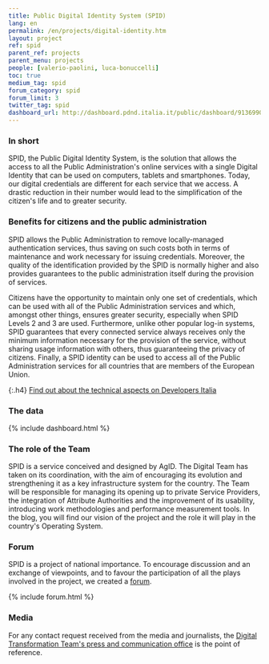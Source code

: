 ```yaml
---
title: Public Digital Identity System (SPID)
lang: en
permalink: /en/projects/digital-identity.htm
layout: project
ref: spid
parent_ref: projects
parent_menu: projects
people: [valerio-paolini, luca-bonuccelli]
toc: true
medium_tag: spid
forum_category: spid
forum_limit: 3
twitter_tag: spid
dashboard_url: http://dashboard.pdnd.italia.it/public/dashboard/91369902-9c46-42e9-94c6-1a8b1c92d6c4
---
```


### In short

SPID, the Public Digital Identity System, is the solution that allows the access to all the Public Administration's online services with a single Digital Identity that can be used on computers, tablets and smartphones. Today, our digital credentials are different for each service that we access. A drastic reduction in their number would lead to the simplification of the citizen&#39;s life and to greater security.

### Benefits for citizens and the public administration

SPID allows the Public Administration to remove locally-managed authentication services, thus saving on such costs both in terms of maintenance and work necessary for issuing credentials. Moreover, the quality of the identification provided by the SPID is normally higher and also provides guarantees to the public administration itself during the provision of services.

Citizens have the opportunity to maintain only one set of credentials, which can be used with all of the Public Administration services and which, amongst other things, ensures greater security, especially when SPID Levels 2 and 3 are used. Furthermore, unlike other popular log-in systems, SPID guarantees that every connected service always receives only the minimum information necessary for the provision of the service, without sharing usage information with others, thus guaranteeing the privacy of citizens. Finally, a SPID identity can be used to access all of the Public Administration services for all countries that are members of the European Union.

{:.h4}
[Find out about the technical aspects on Developers Italia](https://developers.italia.it/it/spid/)

### The data

{% include dashboard.html %}

### The role of the Team

SPID is a service conceived and designed by AgID. The Digital Team has taken on its coordination, with the aim of encouraging its evolution and strengthening it as a key infrastructure system for the country. The Team will be responsible for managing its opening up to private Service Providers, the integration of Attribute Authorities and the improvement of its usability, introducing work methodologies and performance measurement tools.
In the blog, you will find our vision of the project and the role it will play in the country&#39;s Operating System.

### Forum
SPID is a project of national importance. To encourage discussion and an exchange of viewpoints, and to favour the participation of all the plays involved in the project, we created a [forum](https://forum.italia.it/c/spid).

{% include forum.html %}

### Media
For any contact request received from the media and journalists, the [Digital Transformation Team's press and communication office](https://teamdigitale.governo.it/en/contacts) is the point of reference.
